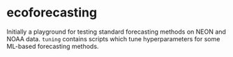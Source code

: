# ecoforecasting

Initially a playground for testing standard forecasting methods on NEON and NOAA data. `tuning` contains scripts which tune hyperparameters
for some ML-based forecasting methods.
